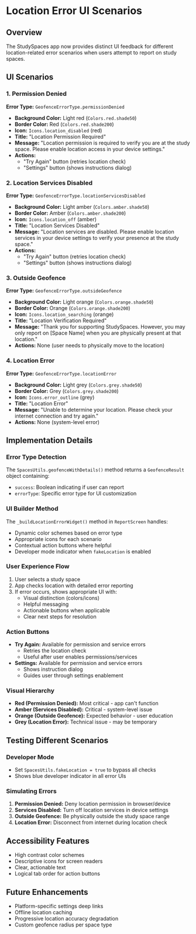 # Location Error UI Scenarios

## Overview

The StudySpaces app now provides distinct UI feedback for different location-related error scenarios when users attempt to report on study spaces.

## UI Scenarios

### 1. Permission Denied
**Error Type:** `GeofenceErrorType.permissionDenied`
- **Background Color:** Light red (`Colors.red.shade50`)
- **Border Color:** Red (`Colors.red.shade200`)
- **Icon:** `Icons.location_disabled` (red)
- **Title:** "Location Permission Required"
- **Message:** "Location permission is required to verify you are at the study space. Please enable location access in your device settings."
- **Actions:** 
  - "Try Again" button (retries location check)
  - "Settings" button (shows instructions dialog)

### 2. Location Services Disabled
**Error Type:** `GeofenceErrorType.locationServicesDisabled`
- **Background Color:** Light amber (`Colors.amber.shade50`)
- **Border Color:** Amber (`Colors.amber.shade200`)
- **Icon:** `Icons.location_off` (amber)
- **Title:** "Location Services Disabled"
- **Message:** "Location services are disabled. Please enable location services in your device settings to verify your presence at the study space."
- **Actions:** 
  - "Try Again" button (retries location check)
  - "Settings" button (shows instructions dialog)

### 3. Outside Geofence
**Error Type:** `GeofenceErrorType.outsideGeofence`
- **Background Color:** Light orange (`Colors.orange.shade50`)
- **Border Color:** Orange (`Colors.orange.shade200`)
- **Icon:** `Icons.location_searching` (orange)
- **Title:** "Location Verification Required"
- **Message:** "Thank you for supporting StudySpaces. However, you may only report on [Space Name] when you are physically present at that location."
- **Actions:** None (user needs to physically move to the location)

### 4. Location Error
**Error Type:** `GeofenceErrorType.locationError`
- **Background Color:** Light grey (`Colors.grey.shade50`)
- **Border Color:** Grey (`Colors.grey.shade200`)
- **Icon:** `Icons.error_outline` (grey)
- **Title:** "Location Error"
- **Message:** "Unable to determine your location. Please check your internet connection and try again."
- **Actions:** None (system-level error)

## Implementation Details

### Error Type Detection
The `SpacesUtils.geofenceWithDetails()` method returns a `GeofenceResult` object containing:
- `success`: Boolean indicating if user can report
- `errorType`: Specific error type for UI customization

### UI Builder Method
The `_buildLocationErrorWidget()` method in `ReportScreen` handles:
- Dynamic color schemes based on error type
- Appropriate icons for each scenario
- Contextual action buttons where helpful
- Developer mode indicator when `fakeLocation` is enabled

### User Experience Flow
1. User selects a study space
2. App checks location with detailed error reporting
3. If error occurs, shows appropriate UI with:
   - Visual distinction (colors/icons)
   - Helpful messaging
   - Actionable buttons when applicable
   - Clear next steps for resolution

### Action Buttons
- **Try Again:** Available for permission and service errors
  - Retries the location check
  - Useful after user enables permissions/services
- **Settings:** Available for permission and service errors
  - Shows instruction dialog
  - Guides user through settings enablement

### Visual Hierarchy
- **Red (Permission Denied):** Most critical - app can't function
- **Amber (Services Disabled):** Critical - system-level issue
- **Orange (Outside Geofence):** Expected behavior - user education
- **Grey (Location Error):** Technical issue - may be temporary

## Testing Different Scenarios

### Developer Mode
- Set `SpacesUtils.fakeLocation = true` to bypass all checks
- Shows blue developer indicator in all error UIs

### Simulating Errors
1. **Permission Denied:** Deny location permission in browser/device
2. **Services Disabled:** Turn off location services in device settings
3. **Outside Geofence:** Be physically outside the study space range
4. **Location Error:** Disconnect from internet during location check

## Accessibility Features
- High contrast color schemes
- Descriptive icons for screen readers
- Clear, actionable text
- Logical tab order for action buttons

## Future Enhancements
- Platform-specific settings deep links
- Offline location caching
- Progressive location accuracy degradation
- Custom geofence radius per space type
